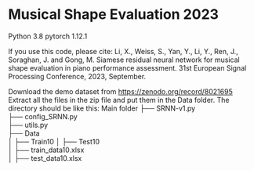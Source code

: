 # Musical Shape Evaluation 2023
Python 3.8
pytorch 1.12.1

If you use this code, please cite:
Li, X., Weiss, S., Yan, Y., Li, Y., Ren, J., Soraghan, J. and Gong, M. Siamese residual neural network for musical shape evaluation in piano performance assessment. 31st European Signal Processing Conference, 2023, September. 

Download the demo dataset from https://zenodo.org/record/8021695
Extract all the files in the zip file and put them in the Data folder.
The directory should be like this:
Main folder
├── SRNN-v1.py	
├── config_SRNN.py	
├── utils.py	
├── Data	
│   ├── Train10	
│   ├── Test10	
│   ├── train_data10.xlsx	
│   ├── test_data10.xlsx	
